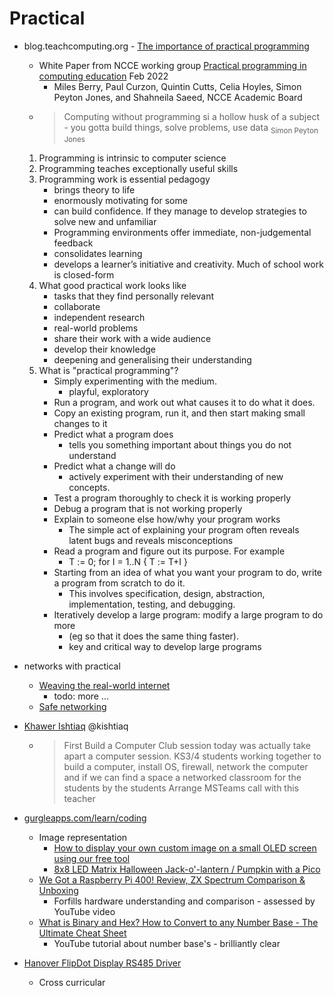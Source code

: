 Practical
=========

* blog.teachcomputing.org - [The importance of practical programming](https://blog.teachcomputing.org/the-importance-of-practical-programming/)
    * White Paper from NCCE working group [Practical programming in computing education](https://static.teachcomputing.org/Practical+Work+in+Computing+Apr+22.pdf) Feb 2022
        * Miles Berry, Paul Curzon, Quintin Cutts, Celia Hoyles, Simon Peyton Jones, and Shahneila Saeed, NCCE Academic Board
    * > Computing without programming si a hollow husk of a subject - you gotta build things, solve problems, use data <sub>Simon Peyton Jones</sub>
    1. Programming is intrinsic to computer science
    2. Programming teaches exceptionally useful skills
    3. Programming work is essential pedagogy
        * brings theory to life
        * enormously motivating for some
        * can build confidence. If they manage to develop strategies to solve new and unfamiliar 
        * Programming environments offer immediate, non-judgemental feedback
        * consolidates learning
        * develops a learner’s initiative and creativity. Much of school work is closed-form
    4. What good practical work looks like
        * tasks that they find personally relevant
        * collaborate
        * independent research
        * real-world problems
        * share their work with a wide audience
        * develop their knowledge
        * deepening and generalising their understanding
    5. What is "practical programming"?
        * Simply experimenting with the medium.
            * playful, exploratory
        * Run a program, and work out what causes it to do what it does. 
        * Copy an existing program, run it, and then start making small changes to it
        * Predict what a program does
            * tells you something important about things you do not understand
        * Predict what a change will do
            * actively experiment with their understanding of new concepts.
        * Test a program thoroughly to check it is working properly
        * Debug a program that is not working properly
        * Explain to someone else how/why your program works
            * The simple act of explaining your program often reveals latent bugs and reveals misconceptions
        * Read a program and figure out its purpose. For example
            * T := 0; for I = 1..N { T := T+I }
        * Starting from an idea of what you want your program to do, write a program from scratch to do it. 
            * This involves specification, design, abstraction, implementation, testing, and debugging.
        * Iteratively develop a large program: modify a large program to do more
            * (eg so that it does the same thing faster). 
            * key and critical way to develop large programs


* networks with practical
    * [Weaving the real-world internet](https://helloworld.raspberrypi.org/articles/hw20-weaving-the-real-world-internet)
        * todo: more ...
    * [Safe networking](https://helloworld.raspberrypi.org/articles/hw20-safe-networking)

* [Khawer Ishtiaq](https://twitter.com/kishtiaq/status/1488212414604709890) @kishtiaq
   * > First Build a Computer Club session today was actually take apart a computer session. 
     > KS3/4 students working together to build a computer, install OS, firewall, network the computer and if we can find a space a networked classroom for the students by the students
Arrange MSTeams call with this teacher

* [gurgleapps.com/learn/coding](https://gurgleapps.com/learn/coding)
    * Image representation
        * [How to display your own custom image on a small OLED screen using our free tool](https://gurgleapps.com/learn/projects/how-to-display-your-own-custom-image-on-a-small-oled-screen-using-our-free-tool)
        * [8x8 LED Matrix Halloween Jack-o'-lantern / Pumpkin with a Pico](https://gurgleapps.com/learn/projects/8x8-led-matrix-halloween-jack-o-lantern-pumpkin-project-with-a-pico)
    * [We Got a Raspberry Pi 400! Review, ZX Spectrum Comparison & Unboxing](https://gurgleapps.com/reviews/raspberry-pi/raspberry-pi-400-unboxing-review-and-zx-spectrum-comparison)
        * Forfills hardware understanding and comparison - assessed by YouTube video
    * [What is Binary and Hex? How to Convert to any Number Base - The Ultimate Cheat Sheet](https://gurgleapps.com/learn/mathematics/what-is-binary-and-hexadecimal-how-to-convert-to-any-number-base-the-ultimate-cheat-sheet)
        * YouTube tutorial about number base's - brilliantly clear

* [Hanover FlipDot Display RS485 Driver](https://github.com/tuna-f1sh/node-flipdot)
    * Cross curricular

